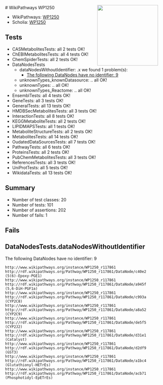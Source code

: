 <img style="float: right; width: 200px" src="https://upload.wikimedia.org/wikipedia/commons/thumb/8/83/Wplogo_with_text_500.png/640px-Wplogo_with_text_500.png" />
# WikiPathways WP1250

* WikiPathways: [WP1250](https://new.wikipathways.org/pathways/WP1250)
* Scholia: [WP1250](https://scholia.toolforge.org/wikipathways/WP1250)
## Tests
* CASMetabolitesTests: all 2 tests OK!
* ChEBIMetabolitesTests: all 4 tests OK!
* ChemSpiderTests: all 2 tests OK!
* DataNodesTests
    * dataNodesWithoutIdentifier: .x we found 1 problem(s):
        * [The following DataNodes have no identifier: 9](#d2d32fa8)
    * unknownTypes_knownDatasource: .. all OK!
    * unknownTypes: .. all OK!
    * unknownTypes_Reactome: .. all OK!
* EnsemblTests: all 4 tests OK!
* GeneTests: all 3 tests OK!
* GeneralTests: all 13 tests OK!
* HMDBSecMetabolitesTests: all 3 tests OK!
* InteractionTests: all 8 tests OK!
* KEGGMetaboliteTests: all 2 tests OK!
* LIPIDMAPSTests: all 1 tests OK!
* MetaboliteStructureTests: all 2 tests OK!
* MetabolitesTests: all 14 tests OK!
* OudatedDataSourcesTests: all 7 tests OK!
* PathwayTests: all 6 tests OK!
* ProteinsTests: all 2 tests OK!
* PubChemMetabolitesTests: all 3 tests OK!
* ReferencesTests: all 3 tests OK!
* UniProtTests: all 5 tests OK!
* WikidataTests: all 13 tests OK!


## Summary

* Number of test classes: 20
* Number of tests: 101
* Number of assertions: 202
* Number of fails: 1

## Fails

<a name="d2d32fa8" />

## DataNodesTests.dataNodesWithoutIdentifier

The following DataNodes have no identifier: 9
```
http://www.wikipathways.org/instance/WP1250_r117861 http://rdf.wikipathways.org/Pathway/WP1250_r117861/DataNode/c40e2 (5(6)-Epoxy-PGE1)
http://www.wikipathways.org/instance/WP1250_r117861 http://rdf.wikipathways.org/Pathway/WP1250_r117861/DataNode/a945f (5,6-DiH-PGF1a)
http://www.wikipathways.org/instance/WP1250_r117861 http://rdf.wikipathways.org/Pathway/WP1250_r117861/DataNode/c993a (CYP2C8)
http://www.wikipathways.org/instance/WP1250_r117861 http://rdf.wikipathways.org/Pathway/WP1250_r117861/DataNode/a8a52 (CYP2C9)
http://www.wikipathways.org/instance/WP1250_r117861 http://rdf.wikipathways.org/Pathway/WP1250_r117861/DataNode/de5f5 (CYP2J2)
http://www.wikipathways.org/instance/WP1250_r117861 http://rdf.wikipathways.org/Pathway/WP1250_r117861/DataNode/d31e1 (Catalyst)
http://www.wikipathways.org/instance/WP1250_r117861 http://rdf.wikipathways.org/Pathway/WP1250_r117861/DataNode/d2df9 (GST3)
http://www.wikipathways.org/instance/WP1250_r117861 http://rdf.wikipathways.org/Pathway/WP1250_r117861/DataNode/a1bc4 (Glutathionyl-HETrEs)
http://www.wikipathways.org/instance/WP1250_r117861 http://rdf.wikipathways.org/Pathway/WP1250_r117861/DataNode/acb71 (Phosphotidyl-EpETrEs)
```

